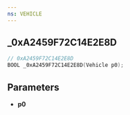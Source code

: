 ```yaml
---
ns: VEHICLE
---
```

## _0xA2459F72C14E2E8D

```c
// 0xA2459F72C14E2E8D
BOOL _0xA2459F72C14E2E8D(Vehicle p0);
```



## Parameters
* **p0**

